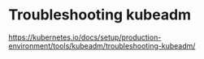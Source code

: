 # Troubleshooting kubeadm

https://kubernetes.io/docs/setup/production-environment/tools/kubeadm/troubleshooting-kubeadm/

